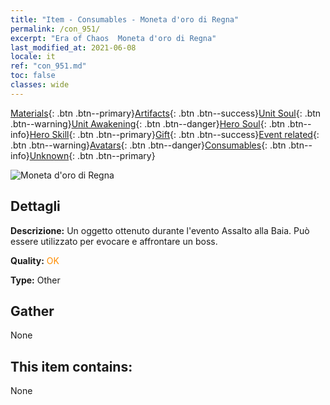```yaml
---
title: "Item - Consumables - Moneta d'oro di Regna"
permalink: /con_951/
excerpt: "Era of Chaos  Moneta d'oro di Regna"
last_modified_at: 2021-06-08
locale: it
ref: "con_951.md"
toc: false
classes: wide
---
```

 [Materials](/ItemsIT/){: .btn .btn--primary}[Artifacts](/ItemsIT/Artifacts/){: .btn .btn--success}[Unit Soul](/ItemsIT/UnitSoul/){: .btn .btn--warning}[Unit Awakening](/ItemsIT/UnitAwakening/){: .btn .btn--danger}[Hero Soul](/ItemsIT/HeroSoul/){: .btn .btn--info}[Hero Skill](/ItemsIT/HeroSkill/){: .btn .btn--primary}[Gift](/ItemsIT/Gift/){: .btn .btn--success}[Event related](/ItemsIT/Events/){: .btn .btn--warning}[Avatars](/ItemsIT/Avatars/){: .btn .btn--danger}[Consumables](/ItemsIT/Consumables/){: .btn .btn--info}[Unknown](/ItemsIT/Unknown/){: .btn .btn--primary}

 ![Moneta d'oro di Regna](/images/t/i_40046.png)

## Dettagli
 **Descrizione:** Un oggetto ottenuto durante l'evento Assalto alla Baia. Può essere utilizzato per evocare e affrontare un boss.

 **Quality:** <span style="color: #FF8C00">OK</span>

 **Type:** Other

## Gather

  None

## This item contains:

  None

